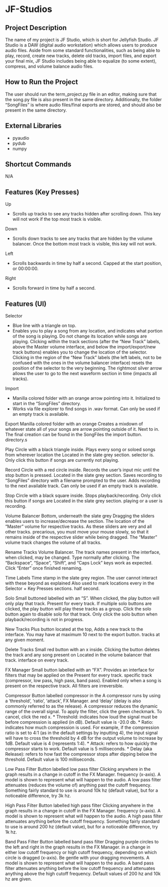 # JF-Studios
Project Description
-----------
The name of my project is JF Studio, which is short for Jellyfish Studio. 
JF Studio is a DAW (digital audio workstation) which allows users to produce 
audio files. Aside from some standard functionalities, such as being able to 
play, record, create new tracks, delete old tracks, import files, and export 
your final mix, JF Studio includes being able to equalize (to some extent), 
compress, and volume balance audio files. 


How to Run the Project
-----------
The user should run the term_project.py file in an editor, making sure that 
the song.py file is also present in the same directory. Additionally, the 
folder “SongFiles” is where audio files/final exports are stored, and should 
also be present in the same directory.


External Libraries
-----------
* pyaudio
* pydub
* numpy


Shortcut Commands
-----------
N/A 


Features (Key Presses)
-----------
Up
* Scrolls up tracks to see any tracks hidden after scrolling down. This key will not work if the top most track is visible.

Down
* Scrolls down tracks to see any tracks that are hidden by the volume balancer. Once the bottom most track is visible, this key will not work.

Left
* Scrolls backwards in time by half a second. Capped at the start position, or 00:00:00.

Right		
* Scrolls forward in time by half a second. 
	

Features (UI)
-----------
Selector		
* Blue line with a triangle on top.	
* Enables you to play a song from any location, and indicates what portion of the song is playing. Do not change its location while songs are playing. Clicking within the track sections (after the “New Track” labels, above the Master volume interface, and below the import/export/new track buttons) enables you to change the location of the selector. Clicking in the region of the “New Track” labels (the left labels, not to be confused with the ones in the volume balancer interface) resets the position of the selector to the very beginning. The rightmost silver arrow allows the user to go to the next waveform section in time (impacts all tracks).

Import
* Manilla colored folder with an orange arrow pointing into it. Initialized to start in the “SongFiles” directory. 
* Works via file explorer to find songs in .wav format. Can only be used if an empty track is available.
						
Export			Manilla colored folder with an orange 	Creates a mixdown of whatever state all of your songs are 
			arrow pointing outside of it. Next to 	in. The final creation can be found in the SongFiles 
			the import button.			directory.s
	
Play			Circle with a black triangle inside. 	Plays every song or soloed songs from wherever location the 
			Located in the slate grey section.	selector is. Only click this button if songs are currently 
								not playing.

Record			Circle with a red circle inside. 	Records the user’s input mic until the stop button is pressed. 
			Located in the slate grey section.	Saves recording to “SongFiles” directory with a filename 
								prompted to the user. Adds recording to the next available 
								track. Can only be used if an empty track is available.

Stop			Circle with a black square inside. 	Stops playback/recording. Only click this button if songs are 
			Located in the slate grey section.	playing or a user is recording.
	
Volume Balancer		Bottom, underneath the slate grey 	Dragging the sliders enables users to increase/decrease the
			section. The location of the “Master” 	volume for respective tracks. As these sliders are very 
			and all other tracks.			precarious, you must move your mouse slowly, so that it
					 			remains inside of the respective slider while being dragged.
								The “Master” volume track changes the volume of all tracks.

Rename Tracks		Volume Balancer. 			The track names present in the interface, when clicked, may be 
								changed. Type normally after clicking. The “Backspace”, 
								“Space”, “Shift”, and “Caps Lock” keys work as expected. 
								Click “Enter” once finished renaming.

Time Labels		Time stamp in the slate grey region. 	The user cannot interact with these beyond as explained 
			Also used to mark locations every 	in the Selector + Key Presses sections.
			half second. 				

Solo			Small buttoned labelled with an “S”. 	When clicked, the play button will only play that track. 
			Present for every track. 		If multiple solo buttons are clicked, the play button will 
								play these tracks as a group. Click the solo button again to 
								disable solo for that track. Only click the solo button when 
								playback/recording is not in progress.

New Tracks		Plus button located at the top, 	Adds a new track to the interface. You may have at maximum 10 
			next to the export button.		tracks at any given moment.

Delete Tracks		Small red button with an x inside. 	Clicking the button deletes the track and any song present on 
			Located in the volume balancer 		that track.
			interface on every track.		

FX Manager		Small button labelled with an “FX”. 	Provides an interface for filters that may be applied on the 
			Present for every track. 		specific track (compressor, low pass, high pass, band pass). 
								Enabled only when a song is present on the respective track. 
								All filters are irreversible.

Compressor		Button labelled compressor in the 	A compressor runs by using a ‘threshold’, ‘ratio’, ‘attack’,
			FX Manager.				and ‘delay’ (delay is also commonly referred to as the release). 
								A compressor reduces the dynamic range of the overall signal. 
								To apply the filter, click the green checkmark. To cancel, click 
								the red x.
								* Threshold: indicates how loud the signal must be 
								  before compression is applied (in dB). 
								  Default value is -20.0 db.
								* Ratio: indicates how much compression is used. For example, if 
								  the compression ratio is set to 4:1 (as in the default settings 
								  by inputting 4), the input signal will have to cross the 
								  threshold by 4 dB for the output volume to increase by 1dB. 
								  Default value is 4 (represents 1:4).
								* Attack: refers to how quickly the compressor starts to work. 
								  Default value is 5 milliseconds.
								* Delay (aka Release): refers to how fast the compressor stops 
								  after dipping below the threshold. Default value is 100 
								  milliseconds.

Low Pass Filter		Button labelled low pass filter 	Clicking anywhere in the graph results in a change in cutoff 
			in the FX Manager.			frequency (x-axis). A model is shown to represent what will happen 
								to the audio. A low pass filter attenuates (reduces the volume of) 
								anything past the cutoff frequency. Something fairly standard to use 
								is around 10k hz (default value), but for a noticeable difference, 
								try 3k hz.
	
High Pass Filter	Button labelled high pass filter 	Clicking anywhere in the graph results in a change in cutoff 
			in the FX Manager.			frequency (x-axis). A model is shown to represent what will happen
								to the audio. A high pass filter attenuates anything before the 
								cutoff frequency. Something fairly standard to use is around 200 hz 
								(default value), but for a noticeable difference, try 1k hz.
	
Band Pass Filter	Button labelled band pass filter 	Dragging purple circles to the left and right in the graph results
			in the FX Manager.			in a change in either low cutoff frequency or high cutoff frequency, 
								depending on which circle is dragged (x-axis). Be gentle with your 
								dragging movements. A model is shown to represent what will happen to 
								the audio. A band pass filter attenuates anything before the low cutoff 
								frequency and attenuates anything above the high cutoff frequency. 
								Default values of 200 hz and 10k hz are given.
